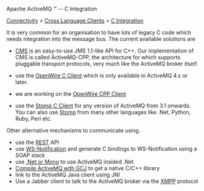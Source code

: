 Apache ActiveMQ ™ -- C Integration 

[Connectivity](connectivity.html) > [Cross Language Clients](cross-language-clients.html) > [C Integration](c-integration.html)


It is very common for an organisation to have lots of legacy C code which needs integration into the message bus. The current available solutions are

*   [CMS](#) is an easy-to-use JMS 1.1-like API for C++. Our implementation of CMS is called ActiveMQ-CPP, the architecture for which supports pluggable transport protocols, very much like the ActiveMQ broker itself.
*   use the [OpenWire C Client](openwire-c-client.html) which is only available in ActiveMQ 4.x or later.
*   we are working on the [OpenWire CPP Client](openwire-cpp-client.html)

*   use the [Stomp C Client](http://stomp.codehaus.org/C) for any version of ActiveMQ from 3.1 onwards. You can also use [Stomp](http://stomp.codehaus.org/) from many other languages like .Net, Python, Ruby, Perl etc.

Other alternative mechanisms to communicate using.

*   use the [REST](rest.html) API
*   use [WS-Notification](http://servicemix.org/WS+Notification) and generate C bindings to WS-Notification using a SOAP stack
*   use [.Net or Mono](how-do-i-access-activemq-from-csharp-or-dotnet.html) to use ActiveMQ insided .Net
*   [Compile ActiveMQ with GCJ](compile-activemq-with-gcj.html) to get a native C/C++ library
*   link to the ActiveMQ Java client using JNI
*   Use a Jabber client to talk to the ActiveMQ broker via the [XMPP](xmpp.html) protocol


